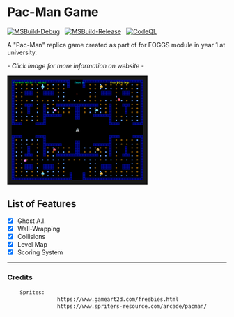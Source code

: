 # Pac-Man Game

[![MSBuild-Debug](https://github.com/kyle-robinson/pac-man/actions/workflows/msbuild-debug.yml/badge.svg)](https://github.com/kyle-robinson/pac-man/actions/workflows/msbuild-debug.yml)
&nbsp;
[![MSBuild-Release](https://github.com/kyle-robinson/pac-man/actions/workflows/msbuild-release.yml/badge.svg)](https://github.com/kyle-robinson/pac-man/actions/workflows/msbuild-release.yml)
&nbsp;
[![CodeQL](https://github.com/kyle-robinson/pac-man/actions/workflows/codeql.yml/badge.svg)](https://github.com/kyle-robinson/pac-man/actions/workflows/codeql.yml)

A "Pac-Man" replica game created as part of for FOGGS module in year 1 at university.

*- Click image for more information on website -*

<a href="https://kyle-robinson.github.io/html/pacman" target="_blank">
        <img src="screenshot.png" alt="Pac-Man Game" border="10" width="60%" />
</a>

## List of Features

- [x] Ghost A.I.
- [x] Wall-Wrapping
- [x] Collisions
- [x] Level Map
- [x] Scoring System

---

### Credits

        Sprites:
                    https://www.gameart2d.com/freebies.html
                    https://www.spriters-resource.com/arcade/pacman/
